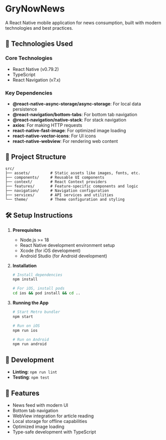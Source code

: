# GryNowNews

A React Native mobile application for news consumption, built with modern technologies and best practices.

## 🚀 Technologies Used

### Core Technologies
- React Native (v0.79.2)
- TypeScript
- React Navigation (v7.x)

### Key Dependencies
- **@react-native-async-storage/async-storage**: For local data persistence
- **@react-navigation/bottom-tabs**: For bottom tab navigation
- **@react-navigation/native-stack**: For stack navigation
- **axios**: For making HTTP requests
- **react-native-fast-image**: For optimized image loading
- **react-native-vector-icons**: For UI icons
- **react-native-webview**: For rendering web content

## 📁 Project Structure

```
src/
├── assets/         # Static assets like images, fonts, etc.
├── components/     # Reusable UI components
├── context/        # React Context providers
├── features/       # Feature-specific components and logic
├── navigation/     # Navigation configuration
├── services/       # API services and utilities
└── theme/          # Theme configuration and styling
```

## 🛠️ Setup Instructions

1. **Prerequisites**
   - Node.js >= 18
   - React Native development environment setup
   - Xcode (for iOS development)
   - Android Studio (for Android development)

2. **Installation**
   ```bash
   # Install dependencies
   npm install

   # For iOS, install pods
   cd ios && pod install && cd ..
   ```

3. **Running the App**
   ```bash
   # Start Metro bundler
   npm start

   # Run on iOS
   npm run ios

   # Run on Android
   npm run android
   ```

## 🔧 Development

- **Linting**: `npm run lint`
- **Testing**: `npm test`

## 📱 Features

- News feed with modern UI
- Bottom tab navigation
- WebView integration for article reading
- Local storage for offline capabilities
- Optimized image loading
- Type-safe development with TypeScript
